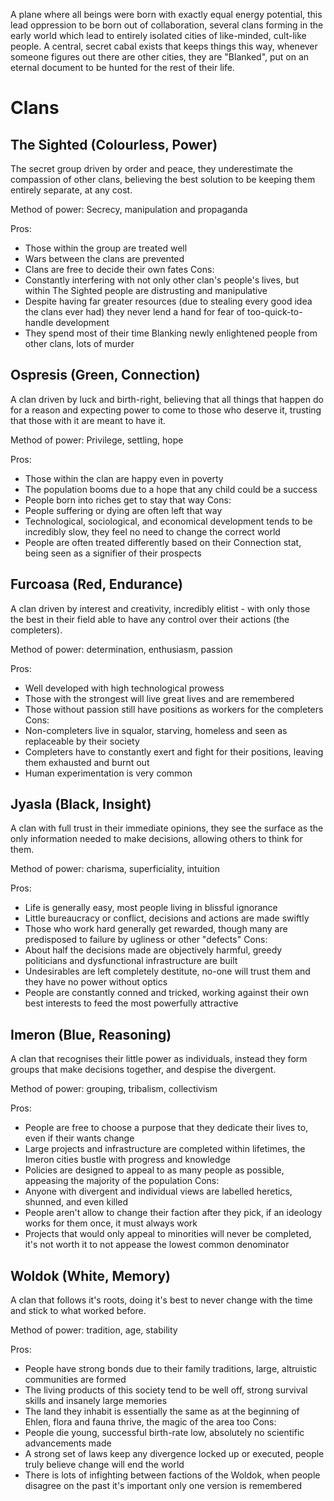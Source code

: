 A plane where all beings were born with exactly equal energy potential, this lead oppression to be born out of collaboration, several clans forming in the early world which lead to entirely isolated cities of like-minded, cult-like people. A central, secret cabal exists that keeps things this way, whenever someone figures out there are other cities, they are "Blanked", put on an eternal document to be hunted for the rest of their life.

# Clans

## The Sighted (Colourless, Power)

The secret group driven by order and peace, they underestimate the compassion of other clans, believing the best solution to be keeping them entirely separate, at any cost.

Method of power: Secrecy, manipulation and propaganda

Pros: 
- Those within the group are treated well
- Wars between the clans are prevented
- Clans are free to decide their own fates
Cons:
- Constantly interfering with not only other clan's people's lives, but within The Sighted people are distrusting and manipulative
- Despite having far greater resources (due to stealing every good idea the clans ever had) they never lend a hand for fear of too-quick-to-handle development
- They spend most of their time Blanking newly enlightened people from other clans, lots of murder

## Ospresis (Green, Connection)

A clan driven by luck and birth-right, believing that all things that happen do for a reason and expecting power to come to those who deserve it, trusting that those with it are meant to have it.

Method of power: Privilege, settling, hope

Pros: 
- Those within the clan are happy even in poverty
- The population booms due to a hope that any child could be a success
- People born into riches get to stay that way
Cons:
- People suffering or dying are often left that way
- Technological, sociological, and economical development tends to be incredibly slow, they feel no need to change the correct world
- People are often treated differently based on their Connection stat, being seen as a signifier of their prospects


## Furcoasa (Red, Endurance)

A clan driven by interest and creativity, incredibly elitist - with only those the best in their field able to have any control over their actions (the completers).

Method of power: determination, enthusiasm, passion

Pros:
- Well developed with high technological prowess
- Those with the strongest will live great lives and are remembered
- Those without passion still have positions as workers for the completers
Cons:
- Non-completers live in squalor, starving, homeless and seen as replaceable by their society
- Completers have to constantly exert and fight for their positions, leaving them exhausted and burnt out
- Human experimentation is very common


## Jyasla (Black, Insight)

A clan with full trust in their immediate opinions, they see the surface as the only information needed to make decisions, allowing others to think for them.

Method of power: charisma, superficiality, intuition

Pros:
- Life is generally easy, most people living in blissful ignorance
- Little bureaucracy or conflict, decisions and actions are made swiftly
- Those who work hard generally get rewarded, though many are predisposed to failure by ugliness or other "defects"
Cons:
- About half the decisions made are objectively harmful, greedy politicians and dysfunctional infrastructure are built
- Undesirables are left completely destitute, no-one will trust them and they have no power without optics
- People are constantly conned and tricked, working against their own best interests to feed the most powerfully attractive

## Imeron (Blue, Reasoning)

A clan that recognises their little power as individuals, instead they form groups that make decisions together, and despise the divergent.

Method of power: grouping, tribalism, collectivism

Pros:
- People are free to choose a purpose that they dedicate their lives to, even if their wants change
- Large projects and infrastructure are completed within lifetimes, the Imeron cities bustle with progress and knowledge
- Policies are designed to appeal to as many people as possible, appeasing the majority of the population
Cons:
- Anyone with divergent and individual views are labelled heretics, shunned, and even killed
- People aren't allow to change their faction after they pick, if an ideology works for them once, it must always work
- Projects that would only appeal to minorities will never be completed, it's not worth it to not appease the lowest common denominator

## Woldok (White, Memory)

A clan that follows it's roots, doing it's best to never change with the time and stick to what worked before.

Method of power: tradition, age, stability

Pros:
- People have strong bonds due to their family traditions, large, altruistic communities are formed
- The living products of this society tend to be well off, strong survival skills and insanely large memories
- The land they inhabit is essentially the same as at the beginning of Ehlen, flora and fauna thrive, the magic of the area too
Cons:
- People die young, successful birth-rate low, absolutely no scientific advancements made
- A strong set of laws keep any divergence locked up or executed, people truly believe change will end the world
- There is lots of infighting between factions of the Woldok, when people disagree on the past it's important only one version is remembered
